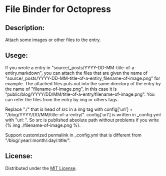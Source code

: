 File Binder for Octopress
=========================

Description:
------------
Attach some images or other files to the entry.

Usege:
------

If you wrote a entry in "source/_posts/YYYY-DD-MM-title-of-a-entiry.markdown",
you can attach the files that are given the name of
"source/_posts/YYYY-DD-MM-title-of-a-entiry_filename-of-image.png" for example.
The attached files puts out into the same directory of the entry by the name of "filename-of-image.png",
in this case it is "public/blog/YYYY/DD/MM/title-of-a-entry/filename-of-image.png".
You can refer the files from the entry by img or others tags.

Replace "./" that is head of src in a img tag with config['url'] + "/blog/YYYY/DD/MM/title-of-a-entry/".
config['url'] is written in _config.yml with "url: ".
So src is published absolute path without problems
if you write {% img ./filename-of-image.png %}.

Support customized permalink in _config.yml that is different from "/blog/:year/:month/:day/:title/".

License:
--------
Distributed under the [MIT License][MIT].

[MIT]: http://www.opensource.org/licenses/mit-license.php


